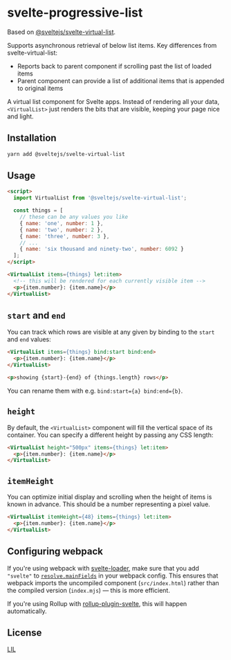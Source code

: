 # svelte-progressive-list 

Based on [@sveltejs/svelte-virtual-list](https://github.com/sveltejs/svelte-virtual-list).

Supports asynchronous retrieval of below list items.  Key differences from svelte-virtual-list:

* Reports back to parent component if scrolling past the list of loaded items
* Parent component can provide a list of additional items that is appended to original items 


A virtual list component for Svelte apps. Instead of rendering all your data, `<VirtualList>` just renders the bits that are visible, keeping your page nice and light.

## Installation

```bash
yarn add @sveltejs/svelte-virtual-list
```


## Usage

```html
<script>
  import VirtualList from '@sveltejs/svelte-virtual-list';

  const things = [
    // these can be any values you like
    { name: 'one', number: 1 },
    { name: 'two', number: 2 },
    { name: 'three', number: 3 },
    // ...
    { name: 'six thousand and ninety-two', number: 6092 }
  ];
</script>

<VirtualList items={things} let:item>
  <!-- this will be rendered for each currently visible item -->
  <p>{item.number}: {item.name}</p>
</VirtualList>
```


## `start` and `end`

You can track which rows are visible at any given by binding to the `start` and `end` values:

```html
<VirtualList items={things} bind:start bind:end>
  <p>{item.number}: {item.name}</p>
</VirtualList>

<p>showing {start}-{end} of {things.length} rows</p>
```

You can rename them with e.g. `bind:start={a} bind:end={b}`.


## `height`

By default, the `<VirtualList>` component will fill the vertical space of its container. You can specify a different height by passing any CSS length:

```html
<VirtualList height="500px" items={things} let:item>
  <p>{item.number}: {item.name}</p>
</VirtualList>
```


## `itemHeight`

You can optimize initial display and scrolling when the height of items is known in advance. This should be a number representing a pixel value.

```html
<VirtualList itemHeight={48} items={things} let:item>
  <p>{item.number}: {item.name}</p>
</VirtualList>
```


## Configuring webpack

If you're using webpack with [svelte-loader](https://github.com/sveltejs/svelte-loader), make sure that you add `"svelte"` to [`resolve.mainFields`](https://webpack.js.org/configuration/resolve/#resolve-mainfields) in your webpack config. This ensures that webpack imports the uncompiled component (`src/index.html`) rather than the compiled version (`index.mjs`) — this is more efficient.

If you're using Rollup with [rollup-plugin-svelte](https://github.com/rollup/rollup-plugin-svelte), this will happen automatically.


## License

[LIL](LICENSE)
